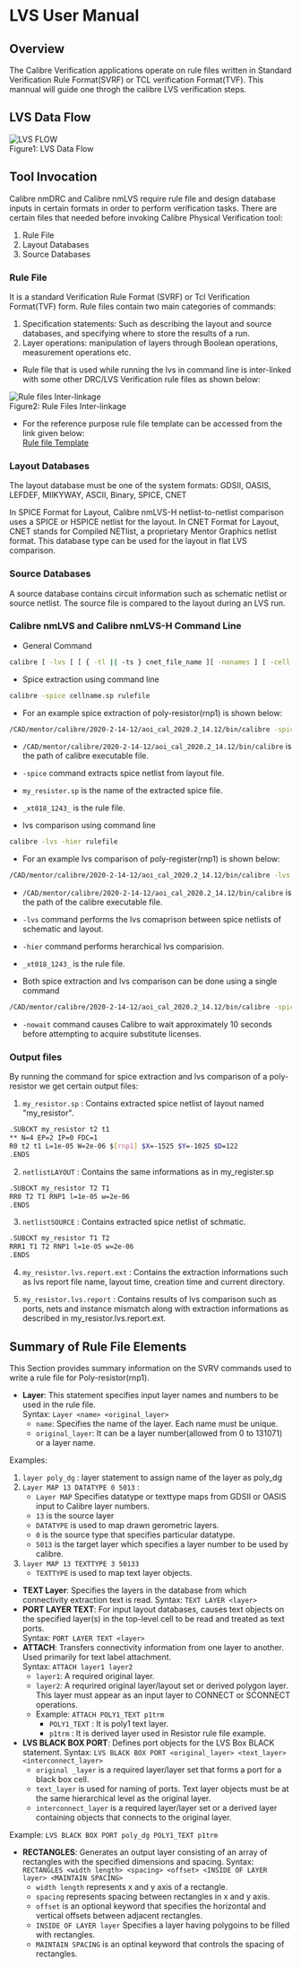 # LVS User Manual
## Overview  
The Calibre Verification applications operate on rule files written in Standard Verification Rule Format(SVRF) or TCL verification Format(TVF). This mannual will guide one throgh the calibre LVS verification steps.

## LVS Data Flow  
![LVS FLOW](https://github.com/vsao/verification/blob/main/Rule_deck/lvs_flow.png?raw=true)  
Figure1: LVS Data Flow

## Tool Invocation
Calibre nmDRC and Calibre nmLVS require rule file and design database inputs in certain formats in order to perform verification tasks. There are certain files that needed before invoking Calibre Physical Verification tool:
1. Rule File
2. Layout Databases
3. Source Databases 

### Rule File
It is a standard Verification Rule Format (SVRF) or Tcl Verification Format(TVF) form. Rule files contain two main categories of commands:  
1. Specification statements: Such as describing the layout and source databases, and specifying where to store the results of a run.
2. Layer operations: manipulation of layers through Boolean operations, measurement operations etc.  

- Rule file that is used while running the lvs in command line is inter-linked with some other DRC/LVS Verification rule files as shown below:  

![Rule files Inter-linkage](https://github.com/vsao/verification/blob/main/Rule_deck/rulefile.png)  
Figure2: Rule Files Inter-linkage

- For the reference purpose rule file template can be accessed from the link given below:  
[Rule file Template](https://github.com/vsao/verification/blob/main/Rule_deck/_xt018_1243_)

### Layout Databases
The layout database must be one of the system formats: GDSII, OASIS, LEFDEF, MIlKYWAY, ASCII, Binary, SPICE, CNET

In SPICE Format for Layout, Calibre nmLVS-H netlist-to-netlist comparison uses a SPICE or HSPICE netlist for the layout.
In CNET Format for Layout, CNET stands for Compiled NETlist, a proprietary Mentor Graphics netlist format. This database type can be used for the layout in flat LVS comparison.

### Source Databases
A source database contains circuit information such as schematic netlist or source netlist. The source file is compared to the layout during an LVS run.

### Calibre nmLVS and Calibre nmLVS-H Command Line
- General Command 
```bash
calibre [ -lvs [ [ { -tl || -ts } cnet_file_name ][ -nonames ] [ -cell ][ -dblayers "name1,..." ][ -bpf [ no-extents ] ] [ -nl ] [ -cb ]] || [ -hier [ -automatch || -genhcells[=qs_tcl_file_name] ] || -flatten][ -ixf ] [ -nxf ]]
```
- Spice extraction using command line 
```bash
calibre -spice cellname.sp rulefile
```
- For an example spice extraction of poly-resistor(rnp1) is shown below:  
```bash
/CAD/mentor/calibre/2020-2-14-12/aoi_cal_2020.2_14.12/bin/calibre -spice my_resister.sp _xt018_1243_
 ```
-   ``/CAD/mentor/calibre/2020-2-14-12/aoi_cal_2020.2_14.12/bin/calibre`` is the path of calibre executable file.
-   ``-spice`` command extracts spice netlist from layout file.
-   ``my_resister.sp`` is the name of the extracted spice file.
-   ``_xt018_1243_`` is the rule file.  

- lvs comparison using command line
```bash
calibre -lvs -hier rulefile
```
- For an example lvs comparison of poly-register(rnp1) is shown below:  
```bash
/CAD/mentor/calibre/2020-2-14-12/aoi_cal_2020.2_14.12/bin/calibre -lvs -hier _xt018_1243_
```
- ``/CAD/mentor/calibre/2020-2-14-12/aoi_cal_2020.2_14.12/bin/calibre`` is the path of the calibre executable file.
- ``-lvs`` command performs the lvs comaprison between spice netlists of schematic and layout.
- ``-hier`` command performs herarchical lvs comparision.
- ``_xt018_1243_`` is the rule file.  

- Both spice extraction and lvs comparison can be done using a single command
```bash
/CAD/mentor/calibre/2020-2-14-12/aoi_cal_2020.2_14.12/bin/calibre -spice my_resister.sp -lvs -hier -nowait _xt018_1243_
```
- ``-nowait`` command causes Calibre to wait approximately 10 seconds before attempting to acquire substitute licenses.  

### Output files
By running the command for spice extraction and lvs comparison of a poly-resistor we get certain output files:  
1. ``my_resistor.sp``           : Contains extracted spice netlist of layout named "my_resistor".
```bash
.SUBCKT my_resistor t2 t1  
** N=4 EP=2 IP=0 FDC=1  
R0 t2 t1 L=1e-05 W=2e-06 $[rnp1] $X=-1525 $Y=-1025 $D=122  
.ENDS  
 ```
2. ``netlistLAYOUT``           : Contains the same informations as in my_register.sp
```bash
.SUBCKT my_resistor T2 T1
RR0 T2 T1 RNP1 l=1e-05 w=2e-06
.ENDS
```
3. ``netlistSOURCE``           : Contains extracted spice netlist of schmatic.
```bash
.SUBCKT my_resistor T1 T2
RRR1 T1 T2 RNP1 l=1e-05 w=2e-06
.ENDS
```
4. ``my_resistor.lvs.report.ext``  : Contains the extraction informations such as lvs report file name, layout time, creation time and current directory.  

5. ``my_resistor.lvs.report``  : Contains results of lvs comparison such as ports, nets and instance mismatch along with extraction informations as described in my_resistor.lvs.report.ext.


## Summary of Rule File Elements
This Section provides summary information on the SVRV commands used to write a rule file for Poly-resistor(rnp1).
- **Layer**: This statement specifies input layer names and numbers to be used in the rule file.  
             Syntax: `Layer <name> <original_layer>`  
  - `name`: Specifies the name of the layer. Each name must be unique.
  - `original_layer`: It can be a layer number(allowed from 0 to 131071) or a layer name.  

Examples:  
 1. `layer poly_dg` : layer statement to assign name of the layer as poly_dg
 2. `Layer MAP 13 DATATYPE 0 5013` : 
    - `Layer MAP` Specifies datatype or texttype maps from GDSII or OASIS input to Calibre layer numbers. 
    - `13` is the source layer
    - `DATATYPE` is used to map drawn gerometric layers.
    - `0` is the source type that specifies particular datatype.
    - `5013` is the target layer which specifies a layer number to be used by calibre.
3. `layer MAP 13 TEXTTYPE 3 50133`
    - `TEXTTYPE` is used to map text layer objects.  
- **TEXT Layer**: Specifies the layers in the database from which connectivity extraction text is read.
Syntax: `TEXT LAYER <layer>`  
- **PORT LAYER TEXT**: For input layout databases, causes text objects on the specified layer(s) in the top-level cell to be read and treated as text ports.  
Syntax: `PORT LAYER TEXT <layer>`  
- **ATTACH**: Transfers connectivity information from one layer to another. Used primarily for text label attachment.  
Syntax: `ATTACH layer1 layer2`
   - `layer1`: A required original layer.
   - `layer2`: A requrired original layer/layout set or derived polygon layer. This layer must appear as an input layer to CONNECT or SCONNECT operations.  
   - Example: `ATTACH POLY1_TEXT p1trm`
     - `POLY1_TEXT` : It is poly1 text layer.
     - `p1trm` : It is derived layer used in Resistor rule file example.  
- **LVS BLACK BOX PORT**: Defines port objects for the LVS Box BLACK statement.
Syntax: `LVS BLACK BOX PORT <original_layer> <text_layer> <interconnect_layer>`
   - `original _layer` is a required layer/layer set that forms a port for a black box cell.  
   - `text_layer` is used for naming of ports. Text layer objects must be at the same hierarchical level as the original layer.
   - `interconnect_layer` is a required layer/layer set or a derived layer containing objects that connects to the original layer.
   
Example: `LVS BLACK BOX PORT poly_dg POLY1_TEXT p1trm`

- **RECTANGLES**: Generates an output layer consisting of an array of rectangles with the specified dimensions and spacing.
Syntax: `RECTANGLES <width length> <spacing> <offset> <INSIDE OF LAYER layer> <MAINTAIN SPACING>`  
   - `width length` represents x and y axis of a rectangle.
   - `spacing` represents spacing between rectangles in x and y axis.
   - `offset` is an optional keyword that specifies the horizontal and vertical offsets between adjacent rectangles.
   - `INSIDE OF LAYER layer` Specifies a layer having polygoins to be filled with rectangles.
   - `MAINTAIN SPACING` is an optinal keyword that controls the spacing of rectangles.


    
 
 












